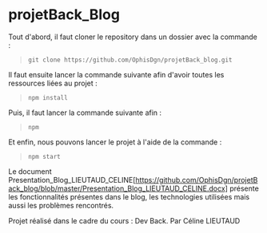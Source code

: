 # projetBack_Blog

Tout d'abord, il faut cloner le repository dans un dossier avec la commande :
> ``` git clone https://github.com/OphisDgn/projetBack_blog.git ```

Il faut ensuite lancer la commande suivante afin d'avoir toutes les ressources liées au projet : 
> ``` npm install ```

Puis, il faut lancer la commande suivante afin :
> ``` npm  ```

Et enfin, nous pouvons lancer le projet à l'aide de la commande : 
> ``` npm start ```

Le document Presentation_Blog_LIEUTAUD_CELINE[https://github.com/OphisDgn/projetBack_blog/blob/master/Presentation_Blog_LIEUTAUD_CELINE.docx] présente les fonctionnalités présentes dans le blog, les technologies utilisées mais aussi les problèmes rencontrés.

Projet réalisé dans le cadre du cours : Dev Back.
Par Céline LIEUTAUD